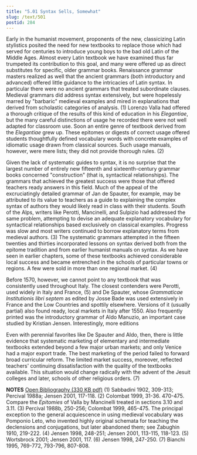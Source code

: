 ```yaml
---
title: "5.01 Syntax Sells, Somewhat"
slug: /text/501
postid: 284
---
```

Early in the humanist movement, proponents of the new, classicizing Latin stylistics posited the need for new textbooks to replace those which had served for centuries to introduce young boys to the bad old Latin of the Middle Ages. Almost every Latin textbook we have examined thus far trumpeted its contribution to this goal, and many were offered up as direct substitutes for specific, older grammar books. Renaissance grammar masters realized as well that the ancient grammars (both introductory and advanced) offered little guidance to the intricacies of Latin syntax. In particular there were no ancient grammars that treated subordinate clauses. Medieval grammars did address syntax extensively, but were hopelessly marred by "barbaric" medieval examples and mired in explanations that derived from scholastic categories of analysis. (1) Lorenzo Valla had offered a thorough critique of the results of this kind of education in his <em>Elegantiae</em>, but the many careful distinctions of usage he recorded there were not well adapted for classroom use. Soon an entire genre of textbook derived from the <em>Elegantiae</em> grew up. These epitomes or digests of correct usage offered students thoughtfully defined vocabulary words with concrete examples of idiomatic usage drawn from classical sources. Such usage manuals, however, were mere lists; they did not provide thorough rules. (2)

Given the lack of systematic guides to syntax, it is no surprise that the largest number of entirely new fifteenth and sixteenth-century grammar books concerned "construction" (that is, syntactical relationships). The grammars that achieved the greatest success were those that offered teachers ready answers in this field. Much of the appeal of the excruciatingly detailed grammar of Jan de Spauter, for example, may be attributed to its value to teachers as a guide to explaining the complex syntax of authors they would likely read in class with their students. South of the Alps, writers like Perotti, Mancinelli, and Sulpizio had addressed the same problem, attempting to devise an adequate explanatory vocabulary for syntactical relationships based exclusively on classical examples. Progress was slow and most writers continued to borrow explanatory terms from medieval authors. (3) The systematic grammars attempted in the fifteen twenties and thirties incorporated lessons on syntax derived both from the epitome tradition and from earlier humanist manuals on syntax. As we have seen in earlier chapters, some of these textbooks achieved considerable local success and became entrenched in the schools of particular towns or regions. A few were sold in more than one regional market. (4)

Before 1570, however, we cannot point to any textbook that was consistently used throughout Italy. The closest contenders were Perotti, used widely in Italy and France, (5) and De Spauter, whose <em>Grammaticae Institutionis libri septem</em> as edited by Josse Bade was used extensively in France and the Low Countries and spottily elsewhere. Versions of it (usually partial) also found ready, local markets in Italy after 1550. Also frequently printed was the introductory grammar of Aldo Manuzio, an important case studied by Kristian Jensen. Interestingly, more editions 

Even with perennial favorites like De Spauter and Aldo, then, there is little evidence that systematic marketing of elementary and intermediate textbooks extended beyond a few major urban markets; and only Venice had a major export trade. The best marketing of the period failed to forward broad curricular reform. The limited market success, moreover, reflected teachers' continuing dissatisfaction with the quality of the textbooks available. This situation would change radically with the advent of the Jesuit colleges and later, schools of other religious orders. (7)

<strong>NOTES</strong>
<a href="http://www.humanismforsale.org/bibliography.pdf" target="new">Open Bibliography (330 KB pdf)</a>
(1) Sabbadini 1902, 309-313; Percival 1988a; Jensen 2001, 117-118.
(2) Colombat 1999, 31-36. 470-475. Compare the <em>Epitomies</em> of Valla by Mancinelli treated in sections 3.10 and 3.11.
(3) Percival 1988b, 250-256; Colombat 1999, 465-475. The principal exception to the general acquiescence in using medieval vocabulary was Pomponio Leto, who invented highly original schemata for teaching the declensions and conjugations, but later abandoned them; see Zabughin 1910, 219-222.
(4) Jensen 1998, 248-251; Jensen 2001, 113-115, 118-123.
(5) Wortsbrock 2001; Jensen 2001, 117.
(6) Jensen 1998, 247-250.
(7) Bianchi 1995, 769-772, 793-796, 807-808.
